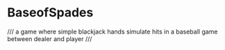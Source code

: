 # BaseofSpades

///
a game where simple blackjack hands simulate hits in a baseball game between dealer and player
///


